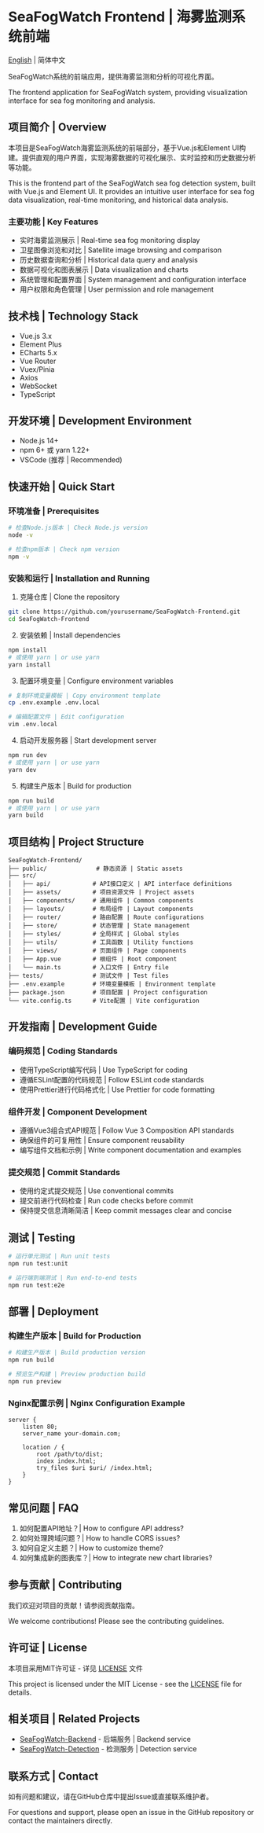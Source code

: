 # SeaFogWatch Frontend | 海雾监测系统前端

[English](./README_EN.md) | 简体中文

SeaFogWatch系统的前端应用，提供海雾监测和分析的可视化界面。

The frontend application for SeaFogWatch system, providing visualization interface for sea fog monitoring and analysis.

<p align="center">
  <!-- 在此处添加项目截图 | Add project screenshot here -->
</p>

## 项目简介 | Overview

本项目是SeaFogWatch海雾监测系统的前端部分，基于Vue.js和Element UI构建。提供直观的用户界面，实现海雾数据的可视化展示、实时监控和历史数据分析等功能。

This is the frontend part of the SeaFogWatch sea fog detection system, built with Vue.js and Element UI. It provides an intuitive user interface for sea fog data visualization, real-time monitoring, and historical data analysis.

### 主要功能 | Key Features

- 实时海雾监测展示 | Real-time sea fog monitoring display
- 卫星图像浏览和对比 | Satellite image browsing and comparison
- 历史数据查询和分析 | Historical data query and analysis
- 数据可视化和图表展示 | Data visualization and charts
- 系统管理和配置界面 | System management and configuration interface
- 用户权限和角色管理 | User permission and role management

## 技术栈 | Technology Stack

- Vue.js 3.x
- Element Plus
- ECharts 5.x
- Vue Router
- Vuex/Pinia
- Axios
- WebSocket
- TypeScript

## 开发环境 | Development Environment

- Node.js 14+
- npm 6+ 或 yarn 1.22+
- VSCode (推荐 | Recommended)

## 快速开始 | Quick Start

### 环境准备 | Prerequisites

```bash
# 检查Node.js版本 | Check Node.js version
node -v

# 检查npm版本 | Check npm version
npm -v
```

### 安装和运行 | Installation and Running

1. 克隆仓库 | Clone the repository
```bash
git clone https://github.com/yourusername/SeaFogWatch-Frontend.git
cd SeaFogWatch-Frontend
```

2. 安装依赖 | Install dependencies
```bash
npm install
# 或使用 yarn | or use yarn
yarn install
```

3. 配置环境变量 | Configure environment variables
```bash
# 复制环境变量模板 | Copy environment template
cp .env.example .env.local

# 编辑配置文件 | Edit configuration
vim .env.local
```

4. 启动开发服务器 | Start development server
```bash
npm run dev
# 或使用 yarn | or use yarn
yarn dev
```

5. 构建生产版本 | Build for production
```bash
npm run build
# 或使用 yarn | or use yarn
yarn build
```

## 项目结构 | Project Structure

```
SeaFogWatch-Frontend/
├── public/              # 静态资源 | Static assets
├── src/
│   ├── api/            # API接口定义 | API interface definitions
│   ├── assets/         # 项目资源文件 | Project assets
│   ├── components/     # 通用组件 | Common components
│   ├── layouts/        # 布局组件 | Layout components
│   ├── router/         # 路由配置 | Route configurations
│   ├── store/          # 状态管理 | State management
│   ├── styles/         # 全局样式 | Global styles
│   ├── utils/          # 工具函数 | Utility functions
│   ├── views/          # 页面组件 | Page components
│   ├── App.vue         # 根组件 | Root component
│   └── main.ts         # 入口文件 | Entry file
├── tests/              # 测试文件 | Test files
├── .env.example        # 环境变量模板 | Environment template
├── package.json        # 项目配置 | Project configuration
└── vite.config.ts      # Vite配置 | Vite configuration
```

## 开发指南 | Development Guide

### 编码规范 | Coding Standards

- 使用TypeScript编写代码 | Use TypeScript for coding
- 遵循ESLint配置的代码规范 | Follow ESLint code standards
- 使用Prettier进行代码格式化 | Use Prettier for code formatting

### 组件开发 | Component Development

- 遵循Vue3组合式API规范 | Follow Vue 3 Composition API standards
- 确保组件的可复用性 | Ensure component reusability
- 编写组件文档和示例 | Write component documentation and examples

### 提交规范 | Commit Standards

- 使用约定式提交规范 | Use conventional commits
- 提交前进行代码检查 | Run code checks before commit
- 保持提交信息清晰简洁 | Keep commit messages clear and concise

## 测试 | Testing

```bash
# 运行单元测试 | Run unit tests
npm run test:unit

# 运行端到端测试 | Run end-to-end tests
npm run test:e2e
```

## 部署 | Deployment

### 构建生产版本 | Build for Production

```bash
# 构建生产版本 | Build production version
npm run build

# 预览生产构建 | Preview production build
npm run preview
```

### Nginx配置示例 | Nginx Configuration Example

```nginx
server {
    listen 80;
    server_name your-domain.com;

    location / {
        root /path/to/dist;
        index index.html;
        try_files $uri $uri/ /index.html;
    }
}
```

## 常见问题 | FAQ

1. 如何配置API地址？| How to configure API address?
2. 如何处理跨域问题？| How to handle CORS issues?
3. 如何自定义主题？| How to customize theme?
4. 如何集成新的图表库？| How to integrate new chart libraries?

## 参与贡献 | Contributing

我们欢迎对项目的贡献！请参阅贡献指南。

We welcome contributions! Please see the contributing guidelines.

## 许可证 | License

本项目采用MIT许可证 - 详见 [LICENSE](LICENSE) 文件

This project is licensed under the MIT License - see the [LICENSE](LICENSE) file for details.

## 相关项目 | Related Projects

- [SeaFogWatch-Backend](https://github.com/yourusername/SeaFogWatch-Backend) - 后端服务 | Backend service
- [SeaFogWatch-Detection](https://github.com/yourusername/SeaFogWatch-Detection) - 检测服务 | Detection service

## 联系方式 | Contact

如有问题和建议，请在GitHub仓库中提出Issue或直接联系维护者。

For questions and support, please open an issue in the GitHub repository or contact the maintainers directly. 